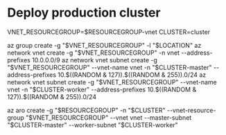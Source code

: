 # Deploy production cluster

VNET_RESOURCEGROUP=$RESOURCEGROUP-vnet
CLUSTER=cluster

az group create -g "$VNET_RESOURCEGROUP" -l "$LOCATION"
az network vnet create -g "$VNET_RESOURCEGROUP" -n vnet --address-prefixes 10.0.0.0/9
az network vnet subnet create -g "$VNET_RESOURCEGROUP" --vnet-name vnet -n "$CLUSTER-master" --address-prefixes 10.$((RANDOM & 127)).$((RANDOM & 255)).0/24
az network vnet subnet create -g "$VNET_RESOURCEGROUP" --vnet-name vnet -n "$CLUSTER-worker" --address-prefixes 10.$((RANDOM & 127)).$((RANDOM & 255)).0/24

az aro create -g "$RESOURCEGROUP" -n "$CLUSTER" --vnet-resource-group "$VNET_RESOURCEGROUP" --vnet vnet --master-subnet "$CLUSTER-master" --worker-subnet "$CLUSTER-worker"
